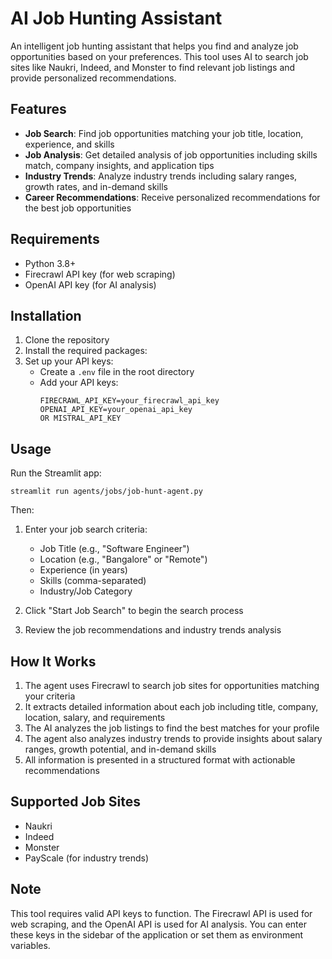 # AI Job Hunting Assistant

An intelligent job hunting assistant that helps you find and analyze job opportunities based on your preferences. This tool uses AI to search job sites like Naukri, Indeed, and Monster to find relevant job listings and provide personalized recommendations.

## Features

- **Job Search**: Find job opportunities matching your job title, location, experience, and skills
- **Job Analysis**: Get detailed analysis of job opportunities including skills match, company insights, and application tips
- **Industry Trends**: Analyze industry trends including salary ranges, growth rates, and in-demand skills
- **Career Recommendations**: Receive personalized recommendations for the best job opportunities

## Requirements

- Python 3.8+
- Firecrawl API key (for web scraping)
- OpenAI API key (for AI analysis)

## Installation

1. Clone the repository
2. Install the required packages:
3. Set up your API keys:
   - Create a `.env` file in the root directory
   - Add your API keys:
     ```
     FIRECRAWL_API_KEY=your_firecrawl_api_key
     OPENAI_API_KEY=your_openai_api_key
     OR MISTRAL_API_KEY
     ```

## Usage

Run the Streamlit app:

```
streamlit run agents/jobs/job-hunt-agent.py
```

Then:

1. Enter your job search criteria:
   - Job Title (e.g., "Software Engineer")
   - Location (e.g., "Bangalore" or "Remote")
   - Experience (in years)
   - Skills (comma-separated)
   - Industry/Job Category

2. Click "Start Job Search" to begin the search process

3. Review the job recommendations and industry trends analysis

## How It Works

1. The agent uses Firecrawl to search job sites for opportunities matching your criteria
2. It extracts detailed information about each job including title, company, location, salary, and requirements
3. The AI analyzes the job listings to find the best matches for your profile
4. The agent also analyzes industry trends to provide insights about salary ranges, growth potential, and in-demand skills
5. All information is presented in a structured format with actionable recommendations

## Supported Job Sites

- Naukri
- Indeed
- Monster
- PayScale (for industry trends)

## Note

This tool requires valid API keys to function. The Firecrawl API is used for web scraping, and the OpenAI API is used for AI analysis. You can enter these keys in the sidebar of the application or set them as environment variables. 
